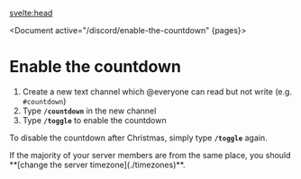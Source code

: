 <script>
	import Document from '$components/Document.svelte';
	import Info from '$components/Admonitions/Info.svelte';
	import pages from '../pages.json'
</script>

<svelte:head>
<title>Enable the countdown • Christmas Countdown</title>
<meta name="title" content="Enable the countdown • Christmas Countdown" />
<meta name="og:title" content="Enable the countdown • Christmas Countdown" />
<meta name="twitter:title" content="Enable the countdown • Christmas Countdown" />
<meta
		name="description"
		content="Enable the Discord bot's countdown feature to get the number of sleeps left until Christmas send to a selected channel every morning."
	/>
<meta
		name="og:description"
		content="Enable the Discord bot's countdown feature to get the number of sleeps left until Christmas send to a selected channel every morning."
	/>
<meta
		name="twitter:description"
		content="Enable the Discord bot's countdown feature to get the number of sleeps left until Christmas send to a selected channel every morning."
	/>
</svelte:head>

<Document active="/discord/enable-the-countdown" {pages}>

# Enable the countdown

1. Create a new text channel which @everyone can read but not write (e.g. `#countdown`)
2. Type **`/countdown`** in the new channel
3. Type **`/toggle`** to enable the countdown

To disable the countdown after Christmas, simply type **`/toggle`** again.

<Info>
If the majority of your server members are from the same place, you should **[change the server timezone](./timezones)**.
</Info>

</Document>

